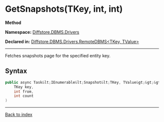 # GetSnapshots(TKey, int, int)

**Method**

**Namespace:** [Diffstore.DBMS.Drivers](Diffstore.DBMS.Drivers.md)

**Declared in:** [Diffstore.DBMS.Drivers.RemoteDBMS&lt;TKey, TValue&gt;](Diffstore.DBMS.Drivers.RemoteDBMS{TKey,TValue}.md)

------



Fetches snapshots page for the specified entity key.


## Syntax

```csharp
public async Task&lt;IEnumerable&lt;Snapshot&lt;TKey, TValue&gt;&gt;&gt; GetSnapshots(
	TKey key,
	int from,
	int count
)
```

------

[Back to index](index.md)